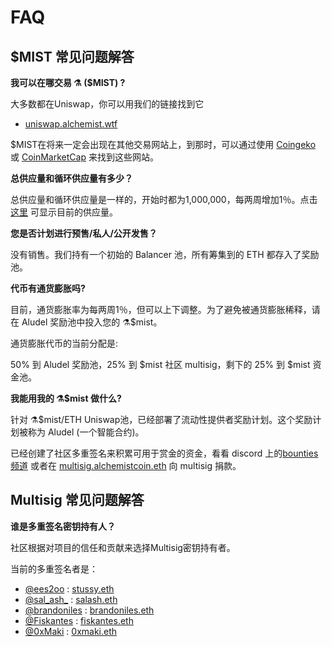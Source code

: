 # FAQ

## **$MIST 常见问题解答**

**我可以在哪交易 ⚗️ \($MIST\) ?**

大多数都在Uniswap，你可以用我们的链接找到它

* [uniswap.alchemist.wtf](http://uniswap.alchemist.wtf)

$MIST在将来一定会出现在其他交易网站上，到那时，可以通过使用 [Coingeko](https://www.coingecko.com/en/coins/alchemist) 或 [CoinMarketCap](https://coinmarketcap.com/currencies/alchemist/) 来找到这些网站。

**总供应量和循环供应量有多少？**

总供应量和循环供应量是一样的，开始时都为1,000,000，每两周增加1％。点击[这里](https://etherscan.io/token/0x88acdd2a6425c3faae4bc9650fd7e27e0bebb7ab) 可显示目前的供应量。

**您是否计划进行预售/私人/公开发售？**

没有销售。我们持有一个初始的 Balancer 池，所有筹集到的 ETH 都存入了奖励池。

**代币有通货膨胀吗?**

目前，通货膨胀率为每两周1％，但可以上下调整。为了避免被通货膨胀稀释，请在 Aludel 奖励池中投入您的 ⚗️$mist。

通货膨胀代币的当前分配是:

50% 到 Aludel 奖励池，25% 到 $mist 社区 multisig，剩下的 25% 到 $mist 资金池。

**我能用我的 ⚗️$mist 做什么?**

针对 ⚗️$mist/ETH Uniswap池，已经部署了流动性提供者奖励计划。这个奖励计划被称为 Aludel \(一个智能合约\)。

已经创建了社区多重签名来积累可用于赏金的资金，看看 discord 上的[bounties 频道](https://discord.gg/92hQDCw25u) 或者在 [multisig.alchemistcoin.eth](https://etherscan.io/address/multisig.alchemistcoin.eth) 向 multisig 捐款。

## **Multisig 常见问题解答**

**谁是多重签名密钥持有人？**

社区根据对项目的信任和贡献来选择Multisig密钥持有者。

当前的多重签名者是：

* [@ees2oo](https://twitter.com/ees2oo) : [stussy.eth](https://etherscan.io/address/stussy.eth)
* [@sal_ash_](https://twitter.com/sal_ash_) : [salash.eth](https://etherscan.io/address/salash.eth)
* [@brandoniles](https://twitter.com/brandoniles) : [brandoniles.eth](https://etherscan.io/address/brandoniles.eth)
* [@Fiskantes](https://twitter.com/Fiskantes) : [fiskantes.eth](https://etherscan.io/address/fiskantes.eth)
* [@0xMaki](https://twitter.com/0xMaki) : [0xmaki.eth](https://etherscan.io/address/0xmaki.eth)



